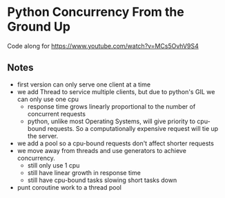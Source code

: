 # Python Concurrency From the Ground Up

Code along for https://www.youtube.com/watch?v=MCs5OvhV9S4

## Notes

* first version can only serve one client at a time
* we add Thread to service multiple clients, but due to python's GIL we can only use one cpu
  * response time grows linearly proportional to the number of concurrent requests
  * python, unlike most Operating Systems, will give priority to cpu-bound requests. So a computationally expensive request will tie up the server.
* we add a pool so a cpu-bound requests don't affect shorter requests
* we move away from threads and use generators to achieve concurrency.
  * still only use 1 cpu
  * still have linear growth in response time
  * still have cpu-bound tasks slowing short tasks down
* punt coroutine work to a thread pool
